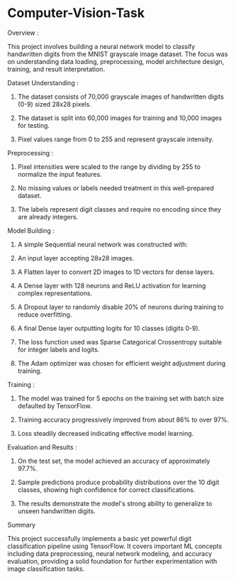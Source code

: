 # Computer-Vision-Task

Overview :

This project involves building a neural network model to classify handwritten digits from the MNIST grayscale image dataset. The focus was on understanding data loading, preprocessing, model architecture design, training, and result interpretation.

Dataset Understanding :

1. The dataset consists of 70,000 grayscale images of handwritten digits (0-9) sized 28x28 pixels.

2. The dataset is split into 60,000 images for training and 10,000 images for testing.

3. Pixel values range from 0 to 255 and represent grayscale intensity.


Preprocessing :

1. Pixel intensities were scaled to the range by dividing by 255 to normalize the input features.

2. No missing values or labels needed treatment in this well-prepared dataset.

3. The labels represent digit classes and require no encoding since they are already integers.


Model Building :

1. A simple Sequential neural network was constructed with:

2. An input layer accepting 28x28 images.

3. A Flatten layer to convert 2D images to 1D vectors for dense layers.

4. A Dense layer with 128 neurons and ReLU activation for learning complex representations.

5. A Dropout layer to randomly disable 20% of neurons during training to reduce overfitting.

6. A final Dense layer outputting logits for 10 classes (digits 0-9).

7. The loss function used was Sparse Categorical Crossentropy suitable for integer labels and logits.

8. The Adam optimizer was chosen for efficient weight adjustment during training.


Training :

1. The model was trained for 5 epochs on the training set with batch size defaulted by TensorFlow.

2. Training accuracy progressively improved from about 86% to over 97%.

3. Loss steadily decreased indicating effective model learning.


Evaluation and Results :

1. On the test set, the model achieved an accuracy of approximately 97.7%.

2. Sample predictions produce probability distributions over the 10 digit classes, showing high confidence for correct classifications.

3. The results demonstrate the model's strong ability to generalize to unseen handwritten digits.


Summary

This project successfully implements a basic yet powerful digit classification pipeline using TensorFlow. It covers important ML concepts including data preprocessing, neural network modeling, and accuracy evaluation, providing a solid foundation for further experimentation with image classification tasks.
